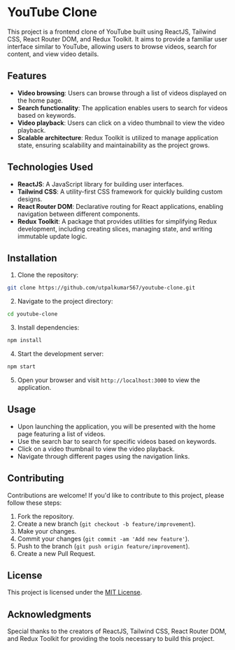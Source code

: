 # YouTube Clone

This project is a frontend clone of YouTube built using ReactJS, Tailwind CSS, React Router DOM, and Redux Toolkit. It aims to provide a familiar user interface similar to YouTube, allowing users to browse videos, search for content, and view video details.

## Features

- **Video browsing**: Users can browse through a list of videos displayed on the home page.
- **Search functionality**: The application enables users to search for videos based on keywords.
- **Video playback**: Users can click on a video thumbnail to view the video playback.
- **Scalable architecture**: Redux Toolkit is utilized to manage application state, ensuring scalability and maintainability as the project grows.

## Technologies Used

- **ReactJS**: A JavaScript library for building user interfaces.
- **Tailwind CSS**: A utility-first CSS framework for quickly building custom designs.
- **React Router DOM**: Declarative routing for React applications, enabling navigation between different components.
- **Redux Toolkit**: A package that provides utilities for simplifying Redux development, including creating slices, managing state, and writing immutable update logic.

## Installation

1. Clone the repository:

```bash
git clone https://github.com/utpalkumar567/youtube-clone.git
```

2. Navigate to the project directory:

```bash
cd youtube-clone
```

3. Install dependencies:

```bash
npm install
```

4. Start the development server:

```bash
npm start
```

5. Open your browser and visit `http://localhost:3000` to view the application.

## Usage

- Upon launching the application, you will be presented with the home page featuring a list of videos.
- Use the search bar to search for specific videos based on keywords.
- Click on a video thumbnail to view the video playback.
- Navigate through different pages using the navigation links.

## Contributing

Contributions are welcome! If you'd like to contribute to this project, please follow these steps:

1. Fork the repository.
2. Create a new branch (`git checkout -b feature/improvement`).
3. Make your changes.
4. Commit your changes (`git commit -am 'Add new feature'`).
5. Push to the branch (`git push origin feature/improvement`).
6. Create a new Pull Request.

## License

This project is licensed under the [MIT License](LICENSE).

## Acknowledgments

Special thanks to the creators of ReactJS, Tailwind CSS, React Router DOM, and Redux Toolkit for providing the tools necessary to build this project.
